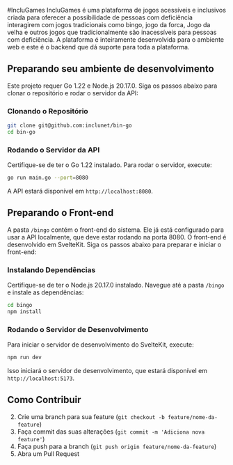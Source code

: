 #IncluGames
IncluGames é uma plataforma de jogos acessíveis e inclusivos criada para oferecer a possibilidade de pessoas com deficiência interagirem com jogos tradicionais como bingo, jogo da forca, Jogo da velha e outros jogos que tradicionalmente são inacessíveis para pessoas com deficiência. A plataforma é inteiramente desenvolvida para o ambiente web e este é o backend que dá suporte para toda a plataforma.

## Preparando seu ambiente de desenvolvimento

Este projeto requer Go 1.22 e Node.js 20.17.0. Siga os passos abaixo para clonar o repositório e rodar o servidor da API:

### Clonando o Repositório

```sh
git clone git@github.com:inclunet/bin-go
cd bin-go
```

### Rodando o Servidor da API

Certifique-se de ter o Go 1.22 instalado. Para rodar o servidor, execute:

```sh
go run main.go --port=8080
```

A API estará disponível em `http://localhost:8080`.

## Preparando o Front-end

A pasta `/bingo` contém o front-end do sistema. Ele já está configurado para usar a API localmente, que deve estar rodando na porta 8080. O front-end é desenvolvido em SvelteKit. Siga os passos abaixo para preparar e iniciar o front-end:

### Instalando Dependências

Certifique-se de ter o Node.js 20.17.0 instalado. Navegue até a pasta `/bingo` e instale as dependências:

```sh
cd bingo
npm install
```

### Rodando o Servidor de Desenvolvimento

Para iniciar o servidor de desenvolvimento do SvelteKit, execute:

```sh
npm run dev
```

Isso iniciará o servidor de desenvolvimento, que estará disponível em `http://localhost:5173`.

## Como Contribuir


2. Crie uma branch para sua feature (`git checkout -b feature/nome-da-feature`)
3. Faça commit das suas alterações (`git commit -m 'Adiciona nova feature'`)
4. Faça push para a branch (`git push origin feature/nome-da-feature`)
5. Abra um Pull Request

